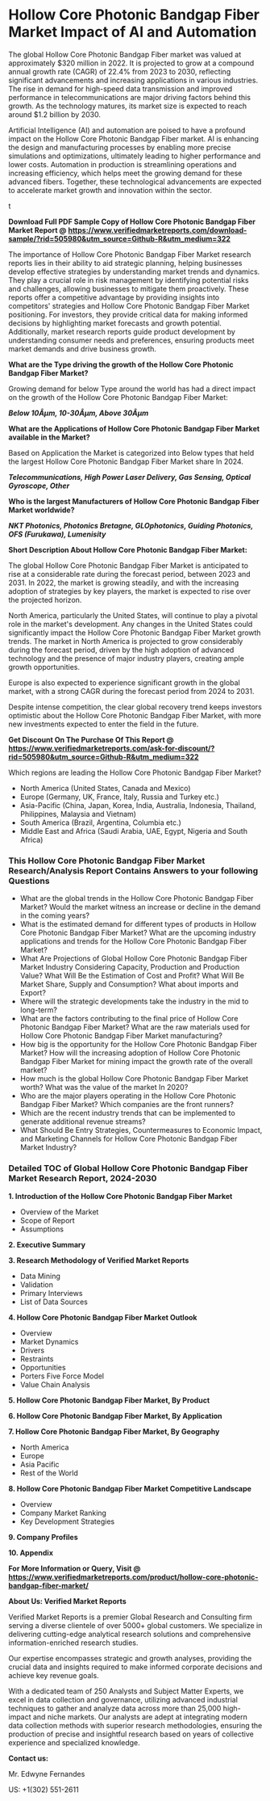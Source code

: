 <meta name="title" content="Global  Hollow Core Photonic Bandgap Fiber Market Impact of AI and Automation"><meta name="description" content="  The global Hollow Core Photonic Bandgap Fiber market was valued at approximately $320 million in 2022. It is projected to grow at a compound annual growth rate (CAGR"><meta name="title" content=" Hollow Core Photonic Bandgap Fiber Market Size, Share, Scope, Trends, Growth, Opportunities, Analysis, Forecast"> <h1>Hollow Core Photonic Bandgap Fiber Market Impact of AI and Automation</h1> <p>The global Hollow Core Photonic Bandgap Fiber market was valued at approximately $320 million in 2022. It is projected to grow at a compound annual growth rate (CAGR) of 22.4% from 2023 to 2030, reflecting significant advancements and increasing applications in various industries. The rise in demand for high-speed data transmission and improved performance in telecommunications are major driving factors behind this growth. As the technology matures, its market size is expected to reach around $1.2 billion by 2030.</p> <p>Artificial Intelligence (AI) and automation are poised to have a profound impact on the Hollow Core Photonic Bandgap Fiber market. AI is enhancing the design and manufacturing processes by enabling more precise simulations and optimizations, ultimately leading to higher performance and lower costs. Automation in production is streamlining operations and increasing efficiency, which helps meet the growing demand for these advanced fibers. Together, these technological advancements are expected to accelerate market growth and innovation within the sector.</p> t</p><p id="" class=""><strong>Download Full PDF Sample Copy of Hollow Core Photonic Bandgap Fiber Market Report @ <a href="https://www.verifiedmarketreports.com/download-sample/?rid=505980&utm_source=Github-R&utm_medium=322" target="_blank">https://www.verifiedmarketreports.com/download-sample/?rid=505980&utm_source=Github-R&utm_medium=322</a></strong></p><p>The importance of&nbsp;Hollow Core Photonic Bandgap Fiber Market research reports lies in their ability to aid strategic planning, helping businesses develop effective strategies by understanding market trends and dynamics. They play a crucial role in risk management by identifying potential risks and challenges, allowing businesses to mitigate them proactively. These reports offer a competitive advantage by providing insights into competitors' strategies and Hollow Core Photonic Bandgap Fiber Market positioning. For investors, they provide critical data for making informed decisions by highlighting market forecasts and growth potential. Additionally, market research reports guide product development by understanding consumer needs and preferences, ensuring products meet market demands and drive business growth.</p><p><strong>What are the&nbsp;Type driving the growth of the Hollow Core Photonic Bandgap Fiber Market?</strong></p><p id="" class="">Growing demand for below Type around the world has had a direct impact on the growth of the Hollow Core Photonic Bandgap Fiber Market:</p><em><strong>Below 10Âµm, 10-30Âµm, Above 30Âµm</strong></em></p><strong>What are the&nbsp;Applications&nbsp;of Hollow Core Photonic Bandgap Fiber Market available in the Market?</strong></p><p id="" class="">Based on Application the Market is categorized into Below types that held the largest Hollow Core Photonic Bandgap Fiber Market share In 2024.</p><em><strong>Telecommunications, High Power Laser Delivery, Gas Sensing, Optical Gyroscope, Other</strong></em></p><strong>Who is the largest Manufacturers of Hollow Core Photonic Bandgap Fiber Market worldwide?</strong></p><p><em><strong>NKT Photonics, Photonics Bretagne, GLOphotonics, Guiding Photonics, OFS (Furukawa), Lumenisity</strong></em></p><p id="" class=""><strong>Short Description About Hollow Core Photonic Bandgap Fiber Market:</strong></p><p>The global Hollow Core Photonic Bandgap Fiber Market is anticipated to rise at a considerable rate during the forecast period, between 2023 and 2031. In 2022, the market is growing steadily, and with the increasing adoption of strategies by key players, the market is expected to rise over the projected horizon.</p><p>North America, particularly the United States, will continue to play a pivotal role in the market's development. Any changes in the United States could significantly impact the Hollow Core Photonic Bandgap Fiber Market growth trends. The market in North America is projected to grow considerably during the forecast period, driven by the high adoption of advanced technology and the presence of major industry players, creating ample growth opportunities.</p><p>Europe is also expected to experience significant growth in the global market, with a strong CAGR during the forecast period from 2024 to 2031.</p><p>Despite intense competition, the clear global recovery trend keeps investors optimistic about the Hollow Core Photonic Bandgap Fiber Market, with more new investments expected to enter the field in the future.</p><p id="" class=""><strong>Get Discount On The Purchase Of This Report @ <a href="https://www.verifiedmarketreports.com/ask-for-discount/?rid=505980&utm_source=Github-R&utm_medium=322" target="_blank">https://www.verifiedmarketreports.com/ask-for-discount/?rid=505980&utm_source=Github-R&utm_medium=322</a></strong></p>Which regions are leading the Hollow Core Photonic Bandgap Fiber Market?</p><ul><li>North America (United States, Canada and Mexico)</li><li>Europe (Germany, UK, France, Italy, Russia and Turkey etc.)</li><li>Asia-Pacific (China, Japan, Korea, India, Australia, Indonesia, Thailand, Philippines, Malaysia and Vietnam)</li><li>South America (Brazil, Argentina, Columbia etc.)</li><li>Middle East and Africa (Saudi Arabia, UAE, Egypt, Nigeria and South Africa)</li></ul><h3 id="" class="">This Hollow Core Photonic Bandgap Fiber Market Research/Analysis Report Contains Answers to your following Questions</h3><ul><li>What are the global trends in the Hollow Core Photonic Bandgap Fiber Market? Would the market witness an increase or decline in the demand in the coming years?</li><li>What is the estimated demand for different types of products in Hollow Core Photonic Bandgap Fiber Market? What are the upcoming industry applications and trends for the Hollow Core Photonic Bandgap Fiber Market?</li><li>What Are Projections of Global Hollow Core Photonic Bandgap Fiber Market Industry Considering Capacity, Production and Production Value? What Will Be the Estimation of Cost and Profit? What Will Be Market Share, Supply and Consumption? What about imports and Export?</li><li>Where will the strategic developments take the industry in the mid to long-term?</li><li>What are the factors contributing to the final price of Hollow Core Photonic Bandgap Fiber Market? What are the raw materials used for Hollow Core Photonic Bandgap Fiber Market manufacturing?</li><li>How big is the opportunity for the Hollow Core Photonic Bandgap Fiber Market? How will the increasing adoption of Hollow Core Photonic Bandgap Fiber Market for mining impact the growth rate of the overall market?</li><li>How much is the global Hollow Core Photonic Bandgap Fiber Market worth? What was the value of the market In 2020?</li><li>Who are the major players operating in the Hollow Core Photonic Bandgap Fiber Market? Which companies are the front runners?</li><li>Which are the recent industry trends that can be implemented to generate additional revenue streams?</li><li>What Should Be Entry Strategies, Countermeasures to Economic Impact, and Marketing Channels for Hollow Core Photonic Bandgap Fiber Market Industry?</li></ul><h3 id="" class="">Detailed TOC of Global Hollow Core Photonic Bandgap Fiber Market Research Report, 2024-2030</h3><p id="" class=""><strong>1. Introduction of the Hollow Core Photonic Bandgap Fiber Market</strong></p><ul><li>Overview of the Market</li><li>Scope of Report</li><li>Assumptions</li></ul><p id="" class=""><strong>2. Executive Summary</strong></p><p id="" class=""><strong>3. Research Methodology of Verified Market Reports</strong></p><ul><li>Data Mining</li><li>Validation</li><li>Primary Interviews</li><li>List of Data Sources</li></ul><p id="" class=""><strong>4. Hollow Core Photonic Bandgap Fiber Market Outlook</strong></p><ul><li>Overview</li><li>Market Dynamics</li><li>Drivers</li><li>Restraints</li><li>Opportunities</li><li>Porters Five Force Model</li><li>Value Chain Analysis</li></ul><p id="" class=""><strong>5. Hollow Core Photonic Bandgap Fiber Market, By Product</strong></p><p id="" class=""><strong>6. Hollow Core Photonic Bandgap Fiber Market, By Application</strong></p><p id="" class=""><strong>7. Hollow Core Photonic Bandgap Fiber Market, By Geography</strong></p><ul><li>North America</li><li>Europe</li><li>Asia Pacific</li><li>Rest of the World</li></ul><p id="" class=""><strong>8. Hollow Core Photonic Bandgap Fiber Market Competitive Landscape</strong></p><ul><li>Overview</li><li>Company Market Ranking</li><li>Key Development Strategies</li></ul><p id="" class=""><strong>9. Company Profiles</strong></p><p id="" class=""><strong>10. Appendix</strong></p><p id="" class=""><strong>For More Information or Query, Visit @ <a href="https://www.verifiedmarketreports.com/product/hollow-core-photonic-bandgap-fiber-market/" target="_blank">https://www.verifiedmarketreports.com/product/hollow-core-photonic-bandgap-fiber-market/</a></strong></p><p id="" class=""><strong>About Us: Verified Market Reports</strong></p><p id="" class="">Verified Market Reports is a premier Global Research and Consulting firm serving a diverse clientele of over 5000+ global customers. We specialize in delivering cutting-edge analytical research solutions and comprehensive information-enriched research studies.</p><p id="" class="">Our expertise encompasses strategic and growth analyses, providing the crucial data and insights required to make informed corporate decisions and achieve key revenue goals.</p><p id="" class="">With a dedicated team of 250 Analysts and Subject Matter Experts, we excel in data collection and governance, utilizing advanced industrial techniques to gather and analyze data across more than 25,000 high-impact and niche markets. Our analysts are adept at integrating modern data collection methods with superior research methodologies, ensuring the production of precise and insightful research based on years of collective experience and specialized knowledge.</p><p id="" class=""><strong>Contact us:</strong></p><p id="" class="">Mr. Edwyne Fernandes</p><p id="" class="">US: +1(302) 551-2611</p>